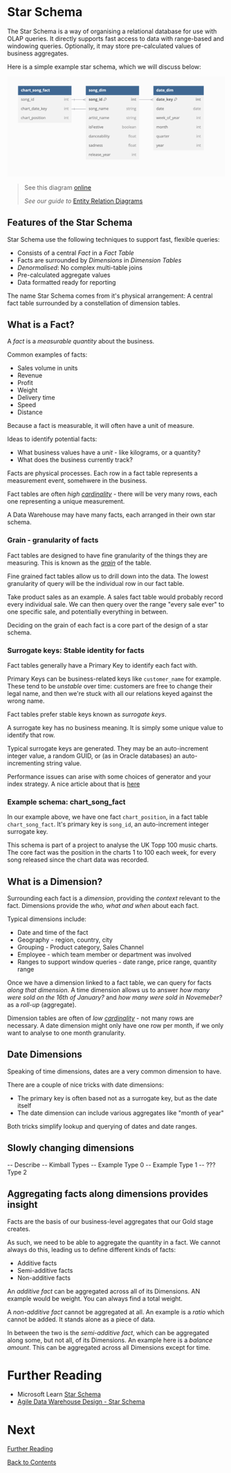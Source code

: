 # Star Schema

The Star Schema is a way of organising a relational database for use with OLAP queries. It directly supports fast access to data with range-based and windowing queries. Optionally, it may store pre-calculated values of business aggregates.

Here is a simple example star schema, which we will discuss below:

![Image of Star Schema for UK charts data shoing a song facts table with two dimensions](/images/uk-charts-star-schema.png)

> See this diagram [online](https://dbdiagram.io/d/UK-Charts-Star-Schema-679258cf37f5d6cbebb53dcf)
>
> _See our guide to_ [Entity Relation Diagrams](https://github.com/bjss-data-academy/entity-relation-diagrams/blob/main/README.md)

## Features of the Star Schema

Star Schema use the following techniques to support fast, flexible queries:

- Consists of a central _Fact_ in a _Fact Table_
- Facts are surrounded by _Dimensions_ in _Dimension Tables_
- _Denormalised_: No complex multi-table joins
- Pre-calculated aggregate values
- Data formatted ready for reporting

The name Star Schema comes from it's physical arrangement: A central fact table surrounded by a constellation of dimension tables.

## What is a Fact?

A _fact_ is a _measurable quantity_ about the business.

Common examples of facts:

- Sales volume in units
- Revenue
- Profit
- Weight
- Delivery time
- Speed
- Distance

Because a fact is measurable, it will often have a unit of measure.

Ideas to identify potential facts:

- What business values have a _unit_ - like kilograms, or a quantity?
- What does the business currently track?

Facts are physical processes. Each row in a fact table represents a measurement event, somehwere in the business.

Fact tables are often _high [cardinality](https://en.wikipedia.org/wiki/Cardinality)_ - there will be very many rows, each one representing a unique measurement.

A Data Warehouse may have many facts, each arranged in their own star schema.

### Grain - granularity of facts

Fact tables are designed to have fine granularity of the things they are measuring. This is known as the [_grain_](https://www.kimballgroup.com/data-warehouse-business-intelligence-resources/kimball-techniques/dimensional-modeling-techniques/grain/) of the table.

Fine grained fact tables allow us to drill down into the data. The lowest granularity of query will be the individual row in our fact table.

Take product sales as an example. A sales fact table would probably record every individual sale. We can then query over the range "every sale ever" to one specific sale, and potentially everything in between.

Deciding on the grain of each fact is a core part of the design of a star schema.

### Surrogate keys: Stable identity for facts

Fact tables generally have a Primary Key to identify each fact with.

Primary Keys can be business-related keys like `customer_name` for example. These tend to be _unstable_ over time: customers are free to change their legal name, and then we're stuck with all our relations keyed against the wrong name.

Fact tables prefer stable keys known as _surrogate keys_.

A surrogate key has no business meaning. It is simply some unique value to identify that row.

Typical surrogate keys are generated. They may be an auto-increment integer value, a random GUID, or (as in Oracle databases) an auto-incrementing string value.

Performance issues can arise with some choices of generator and your index strategy. A nice article about that is [here](https://blog.novanet.no/careful-with-guid-as-clustered-index/)

### Example schema: chart_song_fact

In our example above, we have one fact `chart_position`, in a fact table `chart_song_fact`. It's primary key is `song_id`, an auto-increment integer surrogate key.

This schema is part of a project to analyse the UK Topp 100 music charts. The core fact was the position in the charts 1 to 100 each week, for every song released since the chart data was recorded.

## What is a Dimension?

Surrounding each fact is a _dimension_, providing the _context_ relevant to the fact. Dimensions provide the _who, what and when_ about each fact.

Typical dimensions include:

- Date and time of the fact
- Geography - region, country, city
- Grouping - Product category, Sales Channel
- Employee - which team member or department was involved
- Ranges to support window queries - date range, price range, quantity range

Once we have a dimension linked to a fact table, we can query for facts _along that dimension_. A time dimension allows us to answer _how many were sold on the 16th of January?_ and _how many were sold in Novemeber?_ as a _roll-up_ (aggregate).

Dimension tables are often of _low [cardinality](https://en.wikipedia.org/wiki/Cardinality)_ - not many rows are necessary. A date dimension might only have one row per month, if we only want to analyse to one month granularity.

## Date Dimensions

Speaking of time dimensions, dates are a very common dimension to have.

There are a couple of nice tricks with date dimensions:

- The primary key is often based not as a surrogate key, but as the date itself
- The date dimension can include various aggregates like "month of year"

Both tricks simplify lookup and querying of dates and date ranges.

## Slowly changing dimensions

-- Describe
-- Kimball Types
-- Example Type 0
-- Example Type 1
-- ??? Type 2

## Aggregating facts along dimensions provides insight

Facts are the basis of our business-level aggregates that our Gold stage creates.

As such, we need to be able to aggregate the quantity in a fact. We cannot always do this, leading us to define different kinds of facts:

- Additive facts
- Semi-additive facts
- Non-additive facts

An _additive fact_ can be aggregated across all of its Dimensions. AN example would be weight. You can always find a total weight.

A _non-additive fact_ cannot be aggregated at all. An example is a _ratio_ which cannot be added. It stands alone as a piece of data.

In between the two is the _semi-additive fact_, which can be aggregated along some, but not all, of its Dimensions. An example here is a _balance amount_. This can be aggregated across all Dimensions except for time.

# Further Reading

- Microsoft Learn [Star Schema](https://learn.microsoft.com/en-us/power-bi/guidance/star-schema)
- [Agile Data Warehouse Design - Star Schema](https://learning.oreilly.com/videos/agile-data-warehouse/9781771374095/9781771374095-video229162/)

# Next

[Further Reading](/further-reading.md)

[Back to Contents](/contents.md)
